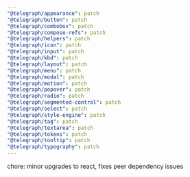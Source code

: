 ```yaml
---
"@telegraph/appearance": patch
"@telegraph/button": patch
"@telegraph/combobox": patch
"@telegraph/compose-refs": patch
"@telegraph/helpers": patch
"@telegraph/icon": patch
"@telegraph/input": patch
"@telegraph/kbd": patch
"@telegraph/layout": patch
"@telegraph/menu": patch
"@telegraph/modal": patch
"@telegraph/motion": patch
"@telegraph/popover": patch
"@telegraph/radio": patch
"@telegraph/segmented-control": patch
"@telegraph/select": patch
"@telegraph/style-engine": patch
"@telegraph/tag": patch
"@telegraph/textarea": patch
"@telegraph/tokens": patch
"@telegraph/tooltip": patch
"@telegraph/typography": patch
---
```


chore: minor upgrades to react, fixes peer dependency issues
